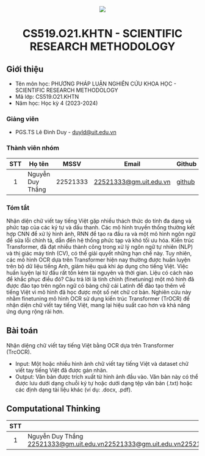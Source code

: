 <p align="center">
  <a href="https://www.uit.edu.vn/"><img src="https://www.uit.edu.vn/sites/vi/files/banner.png"></a>
<h1 align="center"><b>CS519.O21.KHTN - SCIENTIFIC RESEARCH METHODOLOGY</b></h1>

## Giới thiệu
* Tên môn học: PHƯƠNG PHÁP LUẬN NGHIÊN CỨU KHOA HỌC - SCIENTIFIC RESEARCH METHODOLOGY
* Mã lớp: CS519.O21.KHTN
* Năm học: Học kỳ 4 (2023-2024)

### Giảng viên
* PGS.TS Lê Đình Duy - duyld@uit.edu.vn

### Thành viên nhóm

| STT | Họ tên | MSSV | Email | Github |
| :---: | --- | --- | --- | --- |
| 1 | Nguyễn Duy Thắng | 22521333 | 22521333@gm.uit.edu.vn | [github](https://github.com/DyThen-Kumo) |

### Tóm tắt
Nhận diện chữ viết tay tiếng Việt gặp nhiều thách thức do tính đa dạng và phức tạp của các ký tự và dấu thanh. Các mô hình truyền thống thường kết hợp CNN để xử lý hình ảnh, RNN để tạo ra đầu ra và một mô hình ngôn ngữ để sửa lỗi chính tả, dẫn đến hệ thống phức tạp và khó tối ưu hóa. Kiến trúc Transformer, đã đạt nhiều thành công trong xử lý ngôn ngữ tự nhiên (NLP) và thị giác máy tính (CV), có thể giải quyết những hạn chế này. Tuy nhiên, các mô hình OCR dựa trên Transformer hiện nay thường được huấn luyện trên bộ dữ liệu tiếng Anh, giảm hiệu quả khi áp dụng cho tiếng Việt. Việc huấn luyện lại từ đầu rất tốn kém tài nguyên và thời gian. Liệu có cách nào để khắc phục điều đó? Câu trả lời là tinh chỉnh (finetuning) một mô hình đã được đào tạo trên ngôn ngữ có bảng chữ cái Latinh để đào tạo thêm về tiếng Việt vì mô hình đã học được một số nét chữ cơ bản. Nghiên cứu này nhằm finetuning mô hình OCR sử dụng kiến trúc Transformer (TrOCR) để nhận diện chữ viết tay tiếng Việt, mang lại hiệu suất cao hơn và khả năng ứng dụng rộng rãi hơn.

## Bài toán
Nhận diệng chữ viết tay tiếng Việt bằng OCR dựa trên Transformer (TrcOCR).
- Input: Một hoặc nhiều hình ảnh chữ viết tay tiếng Việt và dataset chữ viết tay tiếng Việt đã được gán nhãn.
- Output: Văn bản được trích xuất từ hình ảnh đầu vào. Văn bản này có thể được lưu dưới dạng chuỗi ký tự hoặc dưới dạng tệp văn bản (.txt) hoặc các định dạng tài liệu khác (ví dụ: .docx, .pdf).

## Computational Thinking
| STT | Họ tên | MSSV | Email | Github |
| :---: | --- | --- | --- | --- |
| 1 | Nguyễn Duy Thắng 22521333@gm.uit.edu.vn22521333@gm.uit.edu.vn22521333@gm.uit.edu.vn22521333@gm.uit.edu.vn22521333@gm.uit.edu.vn | 225222521333@gm.uit.edu.vn22521333@gm.uit.edu.vn22521333@gm.uit.edu.vn22521333@gm.uit.edu.vn22521333@gm.uit.edu.vn22521333@gm.uit.edu.vn1333 | 22521333@gm.uit.edu.vn | [github](https://github.com/DyThen-Kumo) |
